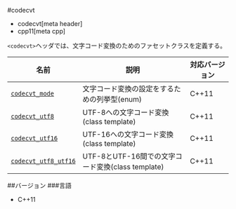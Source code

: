 #codecvt
* codecvt[meta header]
* cpp11[meta cpp]

`<codecvt>`ヘッダでは、文字コード変換のためのファセットクラスを定義する。

| 名前 | 説明 | 対応バージョン |
|---------------------------------------------|----------------------------------------------|-------|
| [`codecvt_mode`](./codecvt/codecvt_mode.md) | 文字コード変換の設定をするための列挙型(enum) | C++11 |
| [`codecvt_utf8`](./codecvt/codecvt_utf8.md) | UTF-8への文字コード変換(class template) | C++11 |
| [`codecvt_utf16`](./codecvt/codecvt_utf16.md) | UTF-16への文字コード変換(class template) | C++11 |
| [`codecvt_utf8_utf16`](./codecvt/codecvt_utf8_utf16.md) | UTF-8とUTF-16間での文字コード変換(class template) | C++11 |

##バージョン
###言語
- C++11

